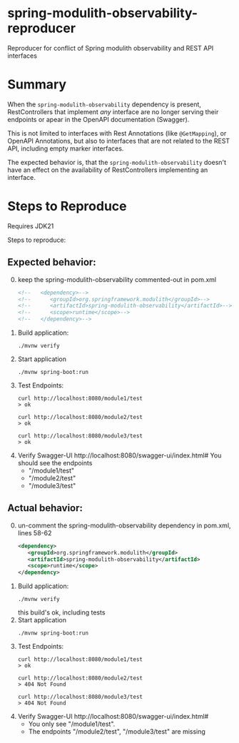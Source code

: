 # spring-modulith-observability-reproducer
Reproducer for conflict of Spring modulith observability and REST API interfaces

# Summary

When the `spring-modulith-observability` dependency is present, 
RestControllers that implement _any_ interface are no longer serving their endpoints
or apear in the OpenAPI documentation (Swagger).

This is not limited to interfaces with Rest Annotations (like `@GetMapping`), or
OpenAPI Annotations, but also to interfaces that are not related to the REST API, including
empty marker interfaces.

The expected behavior is, that the  `spring-modulith-observability` doesn't have 
an effect on the availability of RestControllers implementing an interface.

# Steps to Reproduce
Requires JDK21

Steps to reproduce:

## Expected behavior:

0. keep the spring-modulith-observability commented-out in pom.xml
   ```xml
   <!--   <dependency>-->
   <!--      <groupId>org.springframework.modulith</groupId>-->
   <!--      <artifactId>spring-modulith-observability</artifactId>-->
   <!--      <scope>runtime</scope>-->
   <!--   </dependency>-->
   ```
1. Build application:
   ```
   ./mvnw verify
   ```
2. Start application
   ```
   ./mvnw spring-boot:run
   ```
3. Test Endpoints:
    ```
    curl http://localhost:8080/module1/test
    > ok
    
    curl http://localhost:8080/module2/test
    > ok
   
    curl http://localhost:8080/module3/test
    > ok
    ``` 
4. Verify Swagger-UI
   http://localhost:8080/swagger-ui/index.html#
   You should see the endpoints 
   - "/module1/test"
   - "/module2/test"
   - "/module3/test"

## Actual behavior:

0. un-comment the spring-modulith-observability dependency in pom.xml, lines 58-62
   ```xml
   <dependency>
      <groupId>org.springframework.modulith</groupId>
      <artifactId>spring-modulith-observability</artifactId>
      <scope>runtime</scope>
   </dependency>
   ```
1. Build application:
    ```
    ./mvnw verify
    ```
   this build's ok, including tests
2. Start application
   ```
   ./mvnw spring-boot:run
   ```
3. Test Endpoints:
    ```
    curl http://localhost:8080/module1/test
    > ok
    
    curl http://localhost:8080/module2/test
    > 404 Not Found
   
    curl http://localhost:8080/module3/test
    > 404 Not Found
    ``` 
4. Verify Swagger-UI
   http://localhost:8080/swagger-ui/index.html#
   - You only see "/module1/test".
   - The endpoints "/module2/test", "/module3/test" are missing